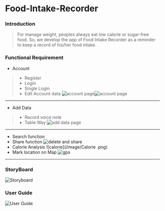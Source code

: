 # Food-Intake-Recorder
### Introduction
> For manage weight, peoples always eat low calorie or sugar-free food. So, we develop the app of Food Intake Recorder as a reminder to keep a record of his/her food intake.

### Functional Requirement
* Account
> - Register
>  - Login
>  - Single Login
>  - Edit Account data
![account page](/image/SignUp.png)![account page](/image/Login.png)
--------------------------------------
* Add Data
> - Record voice note
>  - Table Way
![add data page](/image/addData.png)
--------------------------------------
* Search function
* Share function
![delete and share](/image/dalete.png)
* Calorie Analysis
![calorie](/image/Calorie .png)
* Mark location on Map
![gps](/image/map.png)
-------------------------------------

### StoryBoard
![Storyboard](/image/Storyboard.png)

### User Guide
![User Guide](/image/User_guide.png)
